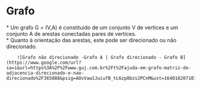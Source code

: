 # Grafo

<p>
    * Um grafo G = (V,A) é constituido de um conjunto V de vertices e um conjunto A de arestas conectadas pares de vertices.<br/>
    * Quanto à orientação das arestas, este pode ser direcionado ou não direcionado.<br/>

        ![Grafo não direcionado -Grafo A | Grafo direcionado - Grafo B] (https://www.google.com/url?sa=i&url=https%3A%2F%2Fwww.guj.com.br%2Ft%2Fajuda-em-grafo-matriz-de-adjacencia-direcionado-e-nao-direcionado%2F365088&psig=AOvVaw1JuiufB_tL6zp8bzs2PCnM&ust=1640182071078000&source=images&cd=vfe&ved=0CAsQjRxqFwoTCPjT9syI9fQCFQAAAAAdAAAAABAD)
</p>